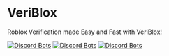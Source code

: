 # VeriBlox
Roblox Verification made Easy and Fast with VeriBlox!

[![Discord Bots](https://top.gg/api/widget/servers/872081372162973736.svg)](https://top.gg/bot/872081372162973736)
[![Discord Bots](https://top.gg/api/widget/upvotes/872081372162973736.svg)](https://top.gg/bot/872081372162973736)
[![Discord Bots](https://top.gg/api/widget/owner/872081372162973736.svg)](https://top.gg/bot/872081372162973736)
